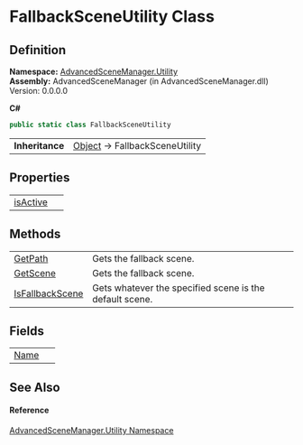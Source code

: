 # FallbackSceneUtility Class




## Definition
**Namespace:** <a href="N_AdvancedSceneManager_Utility">AdvancedSceneManager.Utility</a>  
**Assembly:** AdvancedSceneManager (in AdvancedSceneManager.dll) Version: 0.0.0.0

**C#**
``` C#
public static class FallbackSceneUtility
```

<table><tr><td><strong>Inheritance</strong></td><td><a href="https://learn.microsoft.com/dotnet/api/system.object" target="_blank" rel="noopener noreferrer">Object</a>  →  FallbackSceneUtility</td></tr>
</table>



## Properties
<table>
<tr>
<td><a href="P_AdvancedSceneManager_Utility_FallbackSceneUtility_isActive">isActive</a></td>
<td> </td></tr>
</table>

## Methods
<table>
<tr>
<td><a href="M_AdvancedSceneManager_Utility_FallbackSceneUtility_GetPath">GetPath</a></td>
<td>Gets the fallback scene.</td></tr>
<tr>
<td><a href="M_AdvancedSceneManager_Utility_FallbackSceneUtility_GetScene">GetScene</a></td>
<td>Gets the fallback scene.</td></tr>
<tr>
<td><a href="M_AdvancedSceneManager_Utility_FallbackSceneUtility_IsFallbackScene">IsFallbackScene</a></td>
<td>Gets whatever the specified scene is the default scene.</td></tr>
</table>

## Fields
<table>
<tr>
<td><a href="F_AdvancedSceneManager_Utility_FallbackSceneUtility_Name">Name</a></td>
<td> </td></tr>
</table>

## See Also


#### Reference
<a href="N_AdvancedSceneManager_Utility">AdvancedSceneManager.Utility Namespace</a>  
